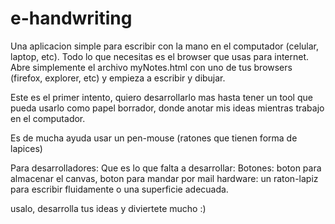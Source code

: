 # e-handwriting
Una aplicacion simple para escribir con la mano en el computador (celular, laptop, etc).
Todo lo que necesitas es el browser que usas para internet. Abre simplemente el archivo myNotes.html con uno de tus browsers (firefox, explorer, etc)
y empieza a escribir y dibujar.

Este es el primer intento, quiero desarrollarlo mas hasta tener un tool que pueda usarlo como papel borrador, donde anotar mis ideas
mientras trabajo en el computador.

Es de mucha ayuda usar un pen-mouse (ratones que tienen forma de lapices)

Para desarrolladores:
Que es lo que falta a desarrollar:
Botones: boton para almacenar el canvas, boton para mandar por mail
hardware: un raton-lapiz para escribir fluidamente o una superficie adecuada.

usalo, desarrolla tus ideas y diviertete mucho :)
